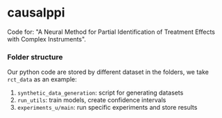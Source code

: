 # causalppi

Code for: "A Neural Method for Partial Identification of Treatment Effects with Complex Instruments".

### Folder structure

Our python code are stored by different dataset in the folders, we take `rct_data` as an example:

1. `synthetic_data_generation`: script for generating datasets
2. `run_utils`: train models, create confidence intervals
3. `experiments_u/main`: run specific experiments and store results